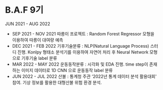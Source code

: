 # B.A.F 9기 
JUN 2021 - AUG 2022

- SEP 2021 - NOV 2021 따릉이 프로젝트 : Random Forest Regressor 모형을 이용하여 따릉이 대여량 예측
- DEC 2021 - FEB 2022 기후기술분류 : NLP(Natural Language Process) 스터디 진행. Konlpy 형태소 분석기를 이용하여 자연어 처리 후 Neural Network 모형으로 기후기술 label 분류
- MAR 2022 - MAY 2022 운동동작분류 : 시각화 및 EDA 진행. time step이 존재하는 이미지 데이터로 1D CNN 으로 운동동작 label 분류
- JUN 2022 - JUL 2022 산불 : 통계청 주관 ‘2022년 통계 데이터 분석 활용대회' 참여. 기상 정보를 활용한 대형산불 위험 환경 분석. 
